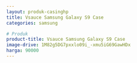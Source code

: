 ```yaml
---
layout: produk-casinghp
title: Vsauce Samsung Galaxy S9 Case
categories: samsung

# Produk
product-title: Vsauce Samsung Galaxy S9 Case
image-drive: 1M82g5DG7pxxlo09i_-xmu5iG69GawHDx
harga: 90000
---
```

